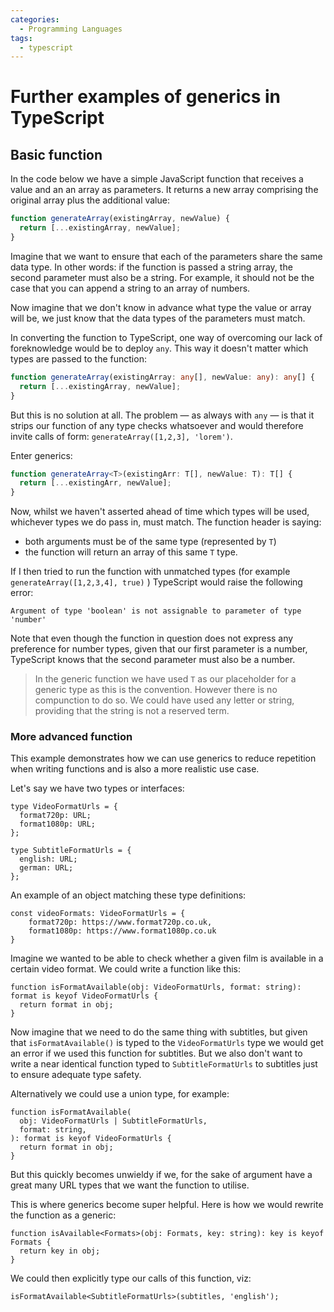 ```yaml
---
categories:
  - Programming Languages
tags:
  - typescript
---
```


# Further examples of generics in TypeScript

## Basic function 
In the code below we have a simple JavaScript function that receives a value and an an array as parameters. It returns a new array comprising the original array plus the additional value:

```js
function generateArray(existingArray, newValue) {
  return [...existingArray, newValue];
}
```

Imagine that we want to ensure that each of the parameters share the same data type. In other words: if the function is passed a string array, the second parameter must also be a string. For example, it should not be the case that you can append a string to an array of numbers.

Now imagine that we don't know in advance what type the value or array will be, we just know that the data types of the parameters must match.

In converting the function to TypeScript, one way of overcoming our lack of foreknowledge would be to deploy `any`. This way it doesn't matter which types are passed to the function:

```ts
function generateArray(existingArray: any[], newValue: any): any[] {
  return [...existingArray, newValue];
}
```

But this is no solution at all. The problem — as always with `any` — is that it strips our function of any type checks whatsoever and would therefore invite calls of form: `generateArray([1,2,3], 'lorem')`.

Enter generics:

```ts
function generateArray<T>(existingArr: T[], newValue: T): T[] {
  return [...existingArr, newValue];
}
```

Now, whilst we haven't asserted ahead of time which types will be used, whichever types we do pass in, must match. The function header is saying:

- both arguments must be of the same type (represented by `T`)
- the function will return an array of this same `T` type.

If I then tried to run the function with unmatched types (for example `generateArray([1,2,3,4], true)` ) TypeScript would raise the following error:

```
Argument of type 'boolean' is not assignable to parameter of type 'number'
```

Note that even though the function in question does not express any preference for number types, given that our first parameter is a number, TypeScript knows that the second parameter must also be a number.

> In the generic function we have used `T` as our placeholder for a generic type as this is the convention. However there is no compunction to do so. We could have used any letter or string, providing that the string is not a reserved term.

### More advanced function

This example demonstrates how we can use generics to reduce repetition when writing functions and is also a more realistic use case.

Let's say we have two types or interfaces:

```tsx
type VideoFormatUrls = {
  format720p: URL;
  format1080p: URL;
};
```

```tsx
type SubtitleFormatUrls = {
  english: URL;
  german: URL;
};
```

An example of an object matching these type definitions:

```tsx
const videoFormats: VideoFormatUrls = {
	format720p: https://www.format720p.co.uk,
	format1080p: https://www.format1080p.co.uk
}
```

Imagine we wanted to be able to check whether a given film is available in a certain video format. We could write a function like this:

```tsx
function isFormatAvailable(obj: VideoFormatUrls, format: string): format is keyof VideoFormatUrls {
  return format in obj;
}
```

Now imagine that we need to do the same thing with subtitles, but given that `isFormatAvailable()` is typed to the `VideoFormatUrls` type we would get an error if we used this function for subtitles. But we also don't want to write a near identical function typed to `SubtitleFormatUrls` to subtitles just to ensure adequate type safety.

Alternatively we could use a union type, for example:

```tsx
function isFormatAvailable(
  obj: VideoFormatUrls | SubtitleFormatUrls,
  format: string,
): format is keyof VideoFormatUrls {
  return format in obj;
}
```

But this quickly becomes unwieldy if we, for the sake of argument have a great many URL types that we want the function to utilise.

This is where generics become super helpful. Here is how we would rewrite the function as a generic:

```tsx
function isAvailable<Formats>(obj: Formats, key: string): key is keyof Formats {
  return key in obj;
}
```

We could then explicitly type our calls of this function, viz:

```tsx
isFormatAvailable<SubtitleFormatUrls>(subtitles, 'english');
```
